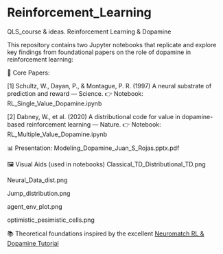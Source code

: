 # Reinforcement_Learning
QLS_course &amp; ideas.
Reinforcement Learning & Dopamine

This repository contains two Jupyter notebooks that replicate and explore key findings from foundational papers on the role of dopamine in reinforcement learning:

🔬 Core Papers:

[1] Schultz, W., Dayan, P., & Montague, P. R. (1997)
A neural substrate of prediction and reward — Science.
👉 Notebook: RL_Single_Value_Dopamine.ipynb


[2] Dabney, W., et al. (2020)
A distributional code for value in dopamine-based reinforcement learning — Nature.
👉 Notebook: RL_Multiple_Value_Dopamine.ipynb

📊 Presentation: Modeling_Dopamine_Juan_S_Rojas.pptx.pdf

🖼️ Visual Aids (used in notebooks)
Classical_TD_Distributional_TD.png

Neural_Data_dist.png

Jump_distribution.png

agent_env_plot.png

optimistic_pesimistic_cells.png

📚 Theoretical foundations inspired by the excellent [Neuromatch RL & Dopamine Tutorial](https://compneuro.neuromatch.io/tutorials/W3D4_ReinforcementLearning/student/W3D4_Tutorial1.html#submit-your-feedback)
